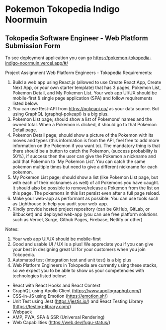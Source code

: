 # Pokemon Tokopedia Indigo Noormuin

## Tokopedia Software Engineer - Web Platform Submission Form

To see deployment application you can go https://pokemon-tokopedia-indigo-noormuin.vercel.app/#/

Project Assignment
Web Platform Engineers - Tokopedia
Requirements:
1. Build a web app using React.js (allowed to use Create React App, Create Next
App, or your own starter template) that has 3 pages, Pokemon List, Pokemon
Detail, and My Pokemon List. Your web app UI/UX should be mobile-first &
single page application (SPA) and follow requirements listed below.
2. You can use Rest-API from https://pokeapi.co/ as your data source. But using
GraphQL (graphql-pokeapi) is a big plus.
3. Pokemon List page; should show a list of Pokemons’ names and the owned
total. When a Pokemon is clicked, it should go to that Pokemon Detail page.
4. Pokemon Detail page; should show a picture of the Pokemon with its moves
and types (this information is from the API, feel free to add more information
on the Pokemon if you want to). The mandatory thing is that there should be
a button to catch the Pokemon, (success probability is 50%), if success then
the user can give the Pokemon a nickname and add that Pokemon to `My
Pokemon List’. You can catch the same pokemon multiple times but need to
give a different nickname for each pokemon.
5. My Pokemon List page; should show a list (like Pokemon List page, but with
each of their nicknames as well) of all Pokemons you have caught. It should
also be possible to remove/release a Pokemon from the list on this page. The
pokemons in this list persist even after a full page reload.
6. Make your web-app as performant as possible. You can use tools such as
Lighthouse to help you audit your web-app.
7. Kindly provide hosted project repository (can be GitHub, GitLab, or
Bitbucket) and deployed web-app (you can use free platform solutions such
as Vercel, Surge, Github Pages, Firebase, Netlify or other)

Notes:
1. Your web app UI/UX should be mobile-first
2. Good and usable UI / UX is a plus! We appreciate you if you can give your best in
designing great UI for your customers when you join Tokopedia.
3. Automated test (integration test and unit test) is a big plus
4. Web Platform Engineers in Tokopedia are currently using these stacks, so we
expect you to be able to show us your competencies with technologies listed below:
- React with React Hooks and React Context
- GraphQL using Apollo Client (https://www.apollographql.com/)
- CSS-in-JS using Emotion (https://emotion.sh/)
- Unit Test using Jest (https://jestjs.io/) and React Testing Library
(https://testing-library.com/)
- Webpack
- AMP, PWA, SPA & SSR (Universal Rendering)
- Web Capabilities (https://web.dev/fugu-status/)
